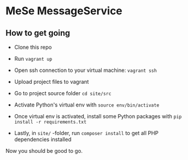 # MeSe MessageService

## How to get going

- Clone this repo
- Run `vagrant up`
- Open ssh connection to your virtual machine: `vagrant ssh`
- Upload project files to vagrant
- Go to project source folder `cd site/src`
- Activate Python's virtual env with `source env/bin/activate`
- Once virtual env is activated, install some Python packages with `pip install -r requirements.txt`

- Lastly, in `site/` -folder, run `composer install` to get all PHP dependencies installed



Now you should be good to go.